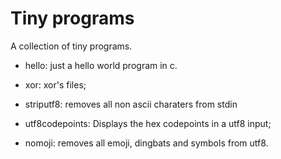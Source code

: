 # Tiny programs

A collection of tiny programs.

- hello: just a hello world program in c.

- xor: xor's files;

- striputf8: removes all non ascii charaters from stdin

- utf8codepoints: Displays the hex codepoints in a utf8 input;

- nomoji: removes all emoji, dingbats and symbols from utf8.
